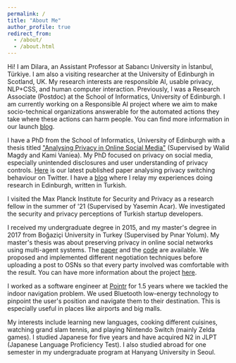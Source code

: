 ```yaml
---
permalink: /
title: "About Me"
author_profile: true
redirect_from: 
  - /about/
  - /about.html
---
```


Hi! I am Dilara, an Assistant Professor at Sabancı University in İstanbul, Türkiye. I am also a visiting researcher at the University of Edinburgh in Scotland, UK. My research interests are responsible AI, usable privacy, NLP+CSS, and human computer interaction. Previously, I was a Research Associate (Postdoc) at the School of Informatics, University of Edinburgh. I am currently working on a Responsible AI project where we aim to make socio-technical organizations answerable for the automated actions they take where these actions can harm people. You can find more information in our launch [blog](https://www.tas.ac.uk/making-systems-answer/).

I have a PhD from the School of Informatics, University of Edinburgh with a thesis titled ["Analysing Privacy in Online Social Media"](https://era.ed.ac.uk/bitstream/handle/1842/39216/KekulluogluD_2022.pdf) (Supervised by Walid Magdy and Kami Vaniea). My PhD focused on privacy on social media, especially unintended disclosures and user understanding of privacy controls. [Here](https://dl.acm.org/doi/pdf/10.1145/3491102.3517675) is our latest published paper analysing privacy switching behaviour on Twitter. I have a [blog](https://medium.com/@dilarakkl) where I relay my experiences doing research in Edinburgh, written in Turkish.

I visited the Max Planck Institute for Security and Privacy as a research fellow in the summer of '21 (Supervised by Yasemin Acar). We investigated the security and privacy perceptions of Turkish startup developers.


I received my undergraduate degree in 2015, and my master's degree in 2017 from Boğaziçi University in Turkey (Supervised by Pınar Yolum). My master's thesis was about preserving privacy in online social networks using multi-agent systems. The [paper](http://dl.acm.org/citation.cfm?id=2970035)
and the [code](https://github.com/mas-boun/prinego) are available. We proposed and implemented different negotiation
techniques before uploading a post to OSNs so that every party involved was comfortable with the result.
You can have more information about the project 
[here](http://mas.cmpe.boun.edu.tr/ontology-based-privacy-management-for-social-software/prinego-privacy-negotiation/).

I worked as a software engineer at [Pointr](http://www.pointrlabs.com) for 1.5 years where we tackled the indoor navigation problem.
We used Bluetooth low-energy technology to pinpoint the user's position and navigate them to their destination. This is especially useful
in places like airports and big malls. 
<!--I worked with clients such as
[Gatwick Airport](https://techcrunch.com/2017/05/25/gatwick-airport-now-has-2000-beacons-for-indoor-navigation/) and
[Harrods](https://www.standard.co.uk/shopping/can-t-find-prada-then-use-the-harrods-sat-nav-a3422056.html). -->

My interests include learning new languages, cooking different cuisines, watching grand slam tennis, and playing Nintendo Switch (mainly Zelda games).
I studied Japanese for five years and have acquired N2 in JLPT (Japanese Language Proficiency Test). I also studied abroad for one semester in my undergraduate program
at Hanyang University in Seoul.
